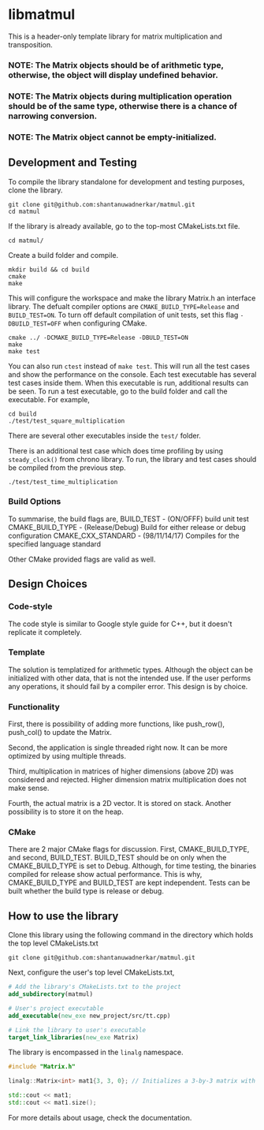# libmatmul

This is a header-only template library for matrix multiplication and transposition.

### NOTE: The Matrix objects should be of arithmetic type, otherwise, the object will display undefined behavior.
### NOTE: The Matrix objects during multiplication operation should be of the same type, otherwise there is a chance of narrowing conversion.
### NOTE: The Matrix object cannot be empty-initialized.

## Development and Testing

To compile the library standalone for development and testing purposes, clone the library.

```Shell
git clone git@github.com:shantanuwadnerkar/matmul.git
cd matmul
```

If the library is already available, go to the top-most CMakeLists.txt file.

```Shell
cd matmul/
```

Create a build folder and compile.

```Shell
mkdir build && cd build
cmake
make
```

This will configure the workspace and make the library Matrix.h an interface library. The defualt compiler options are `CMAKE_BUILD_TYPE=Release` and `BUILD_TEST=ON`. To turn off default compilation of unit tests, set this flag `-DBUILD_TEST=OFF` when configuring CMake.

```Shell
cmake ../ -DCMAKE_BUILD_TYPE=Release -DBULD_TEST=ON
make
make test
```

You can also run `ctest` instead of `make test`. This will run all the test cases and show the performance on the console. Each test executable has several test cases inside them. When this executable is run, additional results can be seen. To run a test executable, go to the build folder and call the executable. For example,

```Shell
cd build
./test/test_square_multiplication
```

There are several other executables inside the `test/` folder.

There is an additional test case which does time profiling by using `steady_clock()` from chrono library. To run, the library and test cases should be compiled from the previous step.

```Shell
./test/test_time_multiplication
```

### Build Options
To summarise, the build flags are,
BUILD_TEST          - (ON/OFFF) build unit test
CMAKE_BUILD_TYPE    - (Release/Debug) Build for either release or debug configuration
CMAKE_CXX_STANDARD  - (98/11/14/17) Compiles for the specified language standard

Other CMake provided flags are valid as well.

## Design Choices
### Code-style
The code style is similar to Google style guide for C++, but it doesn't replicate it completely.

### Template
The solution is templatized for arithmetic types. Although the object can be initialized with other data, that is not the intended use. If the user performs any operations, it should fail by a compiler error. This design is by choice.

### Functionality
First, there is possibility of adding more functions, like push_row(), push_col() to update the Matrix.

Second, the application is single threaded right now. It can be more optimized by using multiple threads.

Third, multiplication in matrices of higher dimensions (above 2D) was considered and rejected. Higher dimension matrix multiplication does not make sense.

Fourth, the actual matrix is a 2D vector. It is stored on stack. Another possibility is to store it on the heap.

### CMake
There are 2 major CMake flags for discussion. First, CMAKE_BUILD_TYPE, and second, BUILD_TEST. 
BUILD_TEST should be on only when the CMAKE_BUILD_TYPE is set to Debug. Although, for time testing, the binaries compiled for release show actual performance.
This is why, CMAKE_BUILD_TYPE and BUILD_TEST are kept independent. Tests can be built whether the build type is release or debug.




## How to use the library

Clone this library using the following command in the directory which holds the top level CMakeLists.txt

`git clone git@github.com:shantanuwadnerkar/matmul.git`


Next, configure the user's top level CMakeLists.txt,

```CMake
# Add the library's CMakeLists.txt to the project
add_subdirectory(matmul)

# User's project executable
add_executable(new_exe new_project/src/tt.cpp)

# Link the library to user's executable
target_link_libraries(new_exe Matrix)
```

The library is encompassed in the `linalg` namespace.

```C++
#include "Matrix.h"

linalg::Matrix<int> mat1{3, 3, 0}; // Initializes a 3-by-3 matrix with all elements 0.

std::cout << mat1;
std::cout << mat1.size();
```

For more details about usage, check the documentation.
